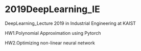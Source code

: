 # 2019DeepLearning_IE
DeepLearning_Lecture 2019 in Industrial Engineering at KAIST



HW1.Polynomial Approximation using Pytorch


HW2.Optimizing non-linear neural network
